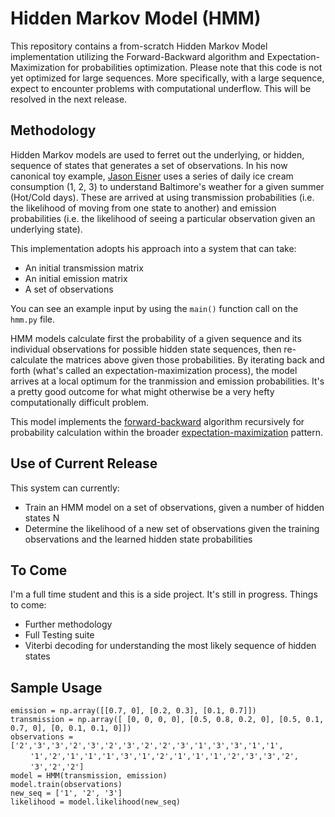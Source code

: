 
# Hidden Markov Model (HMM)
This repository contains a from-scratch Hidden Markov Model implementation utilizing the Forward-Backward algorithm 
and Expectation-Maximization for probabilities optimization. Please note that this code is not yet optimized for large 
sequences. More specifically, with a large sequence, expect to encounter problems with computational underflow. This will be 
resolved in the next release. 

## Methodology

Hidden Markov models are used to ferret out the underlying, or hidden, sequence of states that generates a set of observations. In his now canonical toy example, [Jason Eisner](http://www.cs.jhu.edu/~jason/papers/#eisner-2002-tnlp) uses a series of daily ice cream consumption (1, 2, 3) to understand Baltimore's weather for a given summer (Hot/Cold days). These are arrived at using transmission probabilities (i.e. the likelihood of moving from one state to another) and emission probabilities (i.e. the likelihood of seeing a particular observation given an underlying state).  

This implementation adopts his approach into a system that can take: 

- An initial transmission matrix
- An initial emission matrix
- A set of observations

You can see an example input by using the `main()` function call on the `hmm.py` file. 

HMM models calculate first the probability of a given sequence and its individual observations for possible hidden state sequences, then re-calculate the matrices above given those probabilities. By iterating back and forth (what's called an expectation-maximization process), the model arrives at a local optimum for the tranmission and emission probabilities. It's a pretty good outcome for what might otherwise be a very hefty computationally difficult problem. 

This model implements the [forward-backward](https://en.wikipedia.org/wiki/Forward%E2%80%93backward_algorithm) algorithm recursively for probability calculation within the broader [expectation-maximization](https://en.wikipedia.org/wiki/Expectation%E2%80%93maximization_algorithm) pattern.

## Use of Current Release

This system can currently: 

- Train an HMM model on a set of observations, given a number of hidden states N
- Determine the likelihood of a new set of observations given the training observations and the learned hidden state probabilities

## To Come

I'm a full time student and this is a side project. It's still in progress. Things to come:

 - Further methodology
 - Full Testing suite
 - Viterbi decoding for understanding the most likely sequence of hidden states

## Sample Usage 

`emission = np.array([[0.7, 0], [0.2, 0.3], [0.1, 0.7]])`  
`transmission = np.array([ [0, 0, 0, 0], [0.5, 0.8, 0.2, 0], [0.5, 0.1, 0.7, 0], [0, 0.1, 0.1, 0]])`  
`observations = ['2','3','3','2','3','2','3','2','2','3','1','3','3','1','1',`  
&nbsp;&nbsp;&nbsp;&nbsp;&nbsp;&nbsp;&nbsp;&nbsp;`'1','2','1','1','1','3','1','2','1','1','1','2','3','3','2',`  
&nbsp;&nbsp;&nbsp;&nbsp;&nbsp;&nbsp;&nbsp;&nbsp;`'3','2','2']`  
`model = HMM(transmission, emission)`  
`model.train(observations)`  
`new_seq = ['1', '2', '3']`  
`likelihood = model.likelihood(new_seq)`
